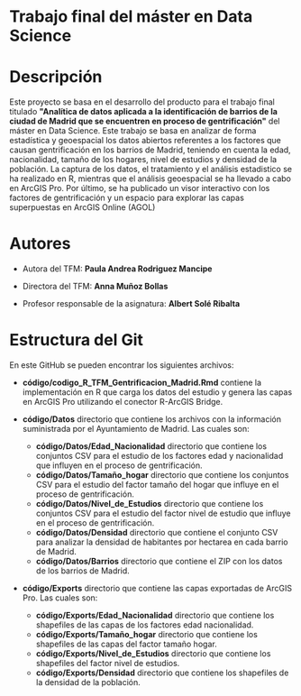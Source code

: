 # Trabajo final del máster en Data Science

# Descripción 
Este proyecto se basa en el desarrollo del producto para el trabajo final titulado **"Analítica de datos aplicada a la identificación de barrios de la ciudad de Madrid que se encuentren en proceso de gentrificación"** del máster en Data Science. Este trabajo se basa en analizar de forma estadística y geoespacial los datos abiertos referentes a los factores que causan gentrificación en los barrios de Madrid, teniendo en cuenta la edad, nacionalidad, tamaño de los hogares, nivel de estudios y densidad de la población. La captura de los datos, el tratamiento y el análisis estadistico se ha realizado en R, mientras que el análisis geoespacial se ha llevado a cabo en ArcGIS Pro. Por último, se ha publicado un visor interactivo con los factores de gentrificación y un espacio para explorar las capas superpuestas en ArcGIS Online (AGOL)

# Autores
- Autora del TFM: **Paula Andrea Rodriguez Mancipe**

- Directora del TFM: **Anna Muñoz Bollas**

- Profesor responsable de la asignatura: **Albert Solé Ribalta**

# Estructura del Git

En este GitHub se pueden encontrar los siguientes archivos:

- **código/codigo_R_TFM_Gentrificacion_Madrid.Rmd** contiene la implementación en R que carga los datos del estudio y genera las capas en ArcGIS Pro utilizando el conector R-ArcGIS Bridge.

- **código/Datos** directorio que contiene los archivos con la información suministrada por el Ayuntamiento de Madrid. Las cuales son:

  - **código/Datos/Edad_Nacionalidad** directorio que contiene los conjuntos CSV para el estudio de los factores edad y nacionalidad que influyen en el proceso de gentrificación.
  - **código/Datos/Tamaño_hogar** directorio que contiene los conjuntos CSV para el estudio del factor tamaño del hogar que influye en el proceso de gentrificación.
  - **código/Datos/Nivel_de_Estudios** directorio que contiene los conjuntos CSV para el estudio del factor nivel de estudio que influye en el proceso de gentrificación.
  - **código/Datos/Densidad** directorio que contiene el conjunto CSV para analizar la densidad de habitantes por hectarea en cada barrio de Madrid.
  - **código/Datos/Barrios** directorio que contiene el ZIP con los datos de los barrios de Madrid.


- **código/Exports** directorio que contiene las capas exportadas de ArcGIS Pro. Las cuales son:

  - **código/Exports/Edad_Nacionalidad** directorio que contiene los shapefiles de las capas de los factores edad nacionalidad.
  - **código/Exports/Tamaño_hogar** directorio que contiene los shapefiles de las capas del factor tamaño hogar.
  - **código/Exports/Nivel_de_Estudios** directorio que contiene los shapefiles del factor nivel de estudios.
  - **código/Exports/Densidad** directorio que contiene los shapefiles de la densidad de la población.


